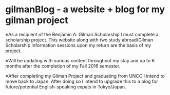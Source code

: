 # gilmanBlog - a website + blog for my gilman project

※As a recipient of the Benjamin A. Gilman Scholarship I must complete a scholarship project. This website along with two study abroad/Gilman Scholarship information sessions upon my return are the basis of my project.

※Will be updating with various content throughout my stay and up to 6 months after the completion of my Fall 2016 semester.

※After completing my Gilman Project and graduating from UNCC I intend to move back to Japan. After doing so I intend to upgrade this to a blog for future/potential English-speaking expats in Tokyo/Japan.

